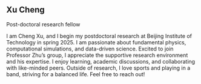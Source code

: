 ## Xu Cheng

Post-doctoral research fellow

I am Cheng Xu, and I begin my postdoctoral research at Beijing Institute of Technology in spring 2025. I am passionate about fundamental physics, computational simulations, and data-driven science. Excited to join Professor Zhu’s group, I appreciate the supportive research environment and his expertise. I enjoy learning, academic discussions, and collaborating with like-minded peers. Outside of research, I love sports and playing in a band, striving for a balanced life. Feel free to reach out!
